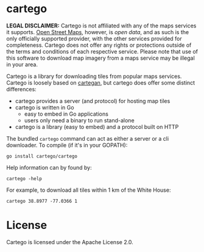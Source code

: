 cartego
=======

**LEGAL DISCLAIMER:** Cartego is not affiliated with any of the maps services
it supports. [Open Street Maps](http://www.openstreetmap.org/), however,
is *open data*, and as such is the only officially supported provider, with the
other services provided for completeness. Cartego does not offer any rights or
protections outside of the terms and conditions of each respective service.
Please note that use of this software to download map imagery from a maps service
may be illegal in your area.

Cartego is a library for downloading tiles from popular maps services. 
Cartego is loosely based on [cartegan](https://github.com/SpotterRF/cartegan),
but cartego does offer some distinct differences:

* cartego provides a server (and protocol) for hosting map tiles
* cartego is written in Go
  * easy to embed in Go applications
  * users only need a binary to run stand-alone
* cartego is a library (easy to embed) and a protocol built on HTTP

The bundled `cartego` command can act as either a server or a cli downloader.
To compile (if it's in your GOPATH):

    go install cartego/cartego

Help information can by found by:

    cartego -help

For example, to download all tiles within 1 km of the White House:

    cartego 38.8977 -77.0366 1

License
=======

Cartego is licensed under the Apache License 2.0.
